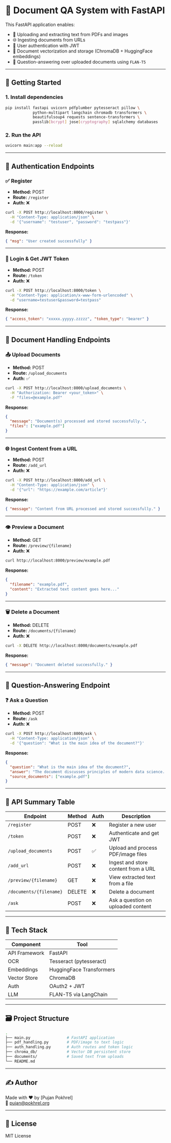 # 📄 Document QA System with FastAPI

This FastAPI application enables:
- 💾 Uploading and extracting text from PDFs and images
- 🌐 Ingesting documents from URLs
- 🔐 User authentication with JWT
- 🧠 Document vectorization and storage (ChromaDB + HuggingFace embeddings)
- 💬 Question-answering over uploaded documents using `FLAN-T5`

---

## 🚀 Getting Started

### 1. Install dependencies

```bash
pip install fastapi uvicorn pdfplumber pytesseract pillow \
            python-multipart langchain chromadb transformers \
            beautifulsoup4 requests sentence-transformers \
            passlib[bcrypt] jose[cryptography] sqlalchemy databases
```

### 2. Run the API

```bash
uvicorn main:app --reload
```

---

## 🔐 Authentication Endpoints

### ✅ Register

- **Method:** POST  
- **Route:** `/register`  
- **Auth:** ❌

```bash
curl -X POST http://localhost:8000/register \
  -H "Content-Type: application/json" \
  -d '{"username": "testuser", "password": "testpass"}'
```

**Response:**
```json
{ "msg": "User created successfully" }
```

---

### 🔑 Login & Get JWT Token

- **Method:** POST  
- **Route:** `/token`  
- **Auth:** ❌

```bash
curl -X POST http://localhost:8000/token \
  -H "Content-Type: application/x-www-form-urlencoded" \
  -d "username=testuser&password=testpass"
```

**Response:**
```json
{ "access_token": "xxxxx.yyyyy.zzzzz", "token_type": "bearer" }
```

---

## 📂 Document Handling Endpoints

### 📤 Upload Documents

- **Method:** POST  
- **Route:** `/upload_documents`  
- **Auth:** ✅

```bash
curl -X POST http://localhost:8000/upload_documents \
  -H "Authorization: Bearer <your_token>" \
  -F "files=@example.pdf"
```

**Response:**
```json
{
  "message": "Document(s) processed and stored successfully.",
  "files": ["example.pdf"]
}
```

---

### 🌐 Ingest Content from a URL

- **Method:** POST  
- **Route:** `/add_url`  
- **Auth:** ❌

```bash
curl -X POST http://localhost:8000/add_url \
  -H "Content-Type: application/json" \
  -d '{"url": "https://example.com/article"}'
```

**Response:**
```json
{ "message": "Content from URL processed and stored successfully." }
```

---

### 👁️ Preview a Document

- **Method:** GET  
- **Route:** `/preview/{filename}`  
- **Auth:** ❌

```bash
curl http://localhost:8000/preview/example.pdf
```

**Response:**
```json
{
  "filename": "example.pdf",
  "content": "Extracted text content goes here..."
}
```

---

### 🗑️ Delete a Document

- **Method:** DELETE  
- **Route:** `/documents/{filename}`  
- **Auth:** ❌

```bash
curl -X DELETE http://localhost:8000/documents/example.pdf
```

**Response:**
```json
{ "message": "Document deleted successfully." }
```

---

## 💬 Question-Answering Endpoint

### ❓ Ask a Question

- **Method:** POST  
- **Route:** `/ask`  
- **Auth:** ❌

```bash
curl -X POST http://localhost:8000/ask \
  -H "Content-Type: application/json" \
  -d '{"question": "What is the main idea of the document?"}'
```

**Response:**
```json
{
  "question": "What is the main idea of the document?",
  "answer": "The document discusses principles of modern data science...",
  "source_documents": ["example.pdf"]
}
```

---

## 📘 API Summary Table

| Endpoint                | Method | Auth | Description                          |
|-------------------------|--------|------|--------------------------------------|
| `/register`             | POST   | ❌   | Register a new user                  |
| `/token`                | POST   | ❌   | Authenticate and get JWT             |
| `/upload_documents`     | POST   | ✅   | Upload and process PDF/image files   |
| `/add_url`              | POST   | ❌   | Ingest and store content from a URL  |
| `/preview/{filename}`   | GET    | ❌   | View extracted text from a file      |
| `/documents/{filename}` | DELETE | ❌   | Delete a document                    |
| `/ask`                  | POST   | ❌   | Ask a question on uploaded content   |

---

## 🤖 Tech Stack

| Component     | Tool                     |
|---------------|--------------------------|
| API Framework | FastAPI                  |
| OCR           | Tesseract (pytesseract)  |
| Embeddings    | HuggingFace Transformers |
| Vector Store  | ChromaDB                 |
| Auth          | OAuth2 + JWT             |
| LLM           | FLAN-T5 via LangChain    |

---

## 🗃️ Project Structure

```bash
.
├── main.py                # FastAPI application
├── pdf_handling.py        # PDF/image to text logic
├── auth_handling.py       # Auth routes and token logic
├── chroma_db/             # Vector DB persistent store
├── documents/             # Saved text from uploads
└── README.md
```

---

## ✍️ Author

Made with ❤️ by [Pujan Pokhrel]  
📧 pujan@pokhrel.org

---

## 📜 License

MIT License
